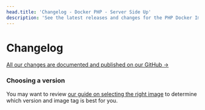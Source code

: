 ```yaml
---
head.title: 'Changelog - Docker PHP - Server Side Up'
description: 'See the latest releases and changes for the PHP Docker Image project.'
---
```


# Changelog
[All our changes are documented and published on our GitHub →](https://github.com/serversideup/docker-php/releases)

### Choosing a version
You may want to review [our guide on selecting the right image](/docs/guide/choosing-the-right-image) to determine which version and image tag is best for you.